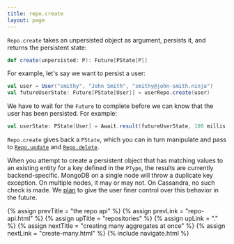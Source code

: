 ```yaml
---
title: repo.create
layout: page
---
```


`Repo.create` takes an unpersisted object as argument, persists it,
and returns the persistent state:

```scala
def create(unpersisted: P): Future[PState[P]]
```

For example, let's say we want to persist a user:

```scala
val user = User("smithy", "John Smith", "smithy@john-smith.ninja")
val futureUserState: Future[PState[User]] = userRepo.create(user)
```

We have to wait for the `Future` to complete before we can know that
the user has been persisted. For example:

```scala
val userState: PState[User] = Await.result(futureUserState, 100 millis)
```

`Repo.create` gives back a `PState`, which you can in turn manipulate
and pass to [`Repo.update`](repo-update.html) and
[`Repo.delete`](repo-delete.html).

When you attempt to create a persistent object that has matching
values to an existing entity for a key defined in the `PType`, the
results are currently backend-specific. MongoDB on a single node will
throw a duplicate key exception. On multiple nodes, it may or may
not. On Cassandra, no such check is made. We
[plan](https://www.pivotaltracker.com/story/show/107958610) to give
the user finer control over this behavior in the future.

{% assign prevTitle = "the repo api" %}
{% assign prevLink = "repo-api.html" %}
{% assign upTitle = "repositories" %}
{% assign upLink = "." %}
{% assign nextTitle = "creating many aggregates at once" %}
{% assign nextLink = "create-many.html" %}
{% include navigate.html %}
